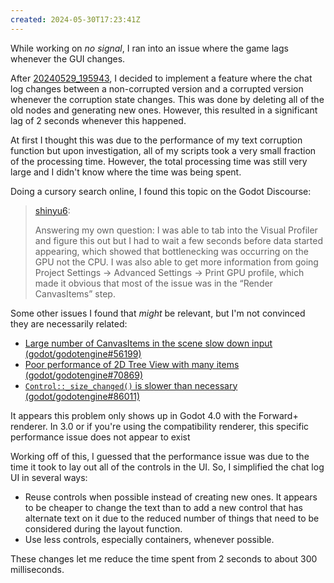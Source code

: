 ```yaml
---
created: 2024-05-30T17:23:41Z
---
```


While working on _no signal_, I ran into an issue where the game lags whenever the GUI changes.

After [20240529_195943](20240529_195943.md), I decided to implement a feature where the chat log changes between a non-corrupted version and a corrupted version whenever the corruption state changes. This was done by deleting all of the old nodes and generating new ones. However, this resulted in a significant lag of 2 seconds whenever this happened.

At first I thought this was due to the performance of my text corruption function but upon investigation, all of my scripts took a very small fraction of the processing time. However, the total processing time was still very large and I didn't know where the time was being spent.

Doing a cursory search online, I found this topic on the Godot Discourse:

> [shinyu6](https://forum.godotengine.org/t/what-is-included-in-process-time-in-the-built-in-profiler-besides-script-process-time/1200/2):
>
> Answering my own question: I was able to tab into the Visual Profiler and figure this out but I had to wait a few seconds before data started appearing, which showed that bottlenecking was occurring on the GPU not the CPU. I was also able to get more information from going Project Settings → Advanced Settings → Print GPU profile, which made it obvious that most of the issue was in the “Render CanvasItems” step.

Some other issues I found that _might_ be relevant, but I'm not convinced they are necessarily related:
- [Large number of CanvasItems in the scene slow down input (godot/godotengine#56199)](https://github.com/godotengine/godot/issues/56199)
- [Poor performance of 2D Tree View with many items (godot/godotengine#70869)](https://github.com/godotengine/godot/issues/70869)
- [`Control::_size_changed()` is slower than necessary (godot/godotengine#86011)](https://github.com/godotengine/godot/issues/86011)

It appears this problem only shows up in Godot 4.0 with the Forward+ renderer. In 3.0 or if you're using the compatibility renderer, this specific performance issue does not appear to exist

Working off of this, I guessed that the performance issue was due to the time it took to lay out all of the controls in the UI. So, I simplified the chat log UI in several ways:

- Reuse controls when possible instead of creating new ones. It appears to be cheaper to change the text than to add a new control that has alternate text on it due to the reduced number of things that need to be considered during the layout function.
- Use less controls, especially containers, whenever possible.

These changes let me reduce the time spent from 2 seconds to about 300 milliseconds.
